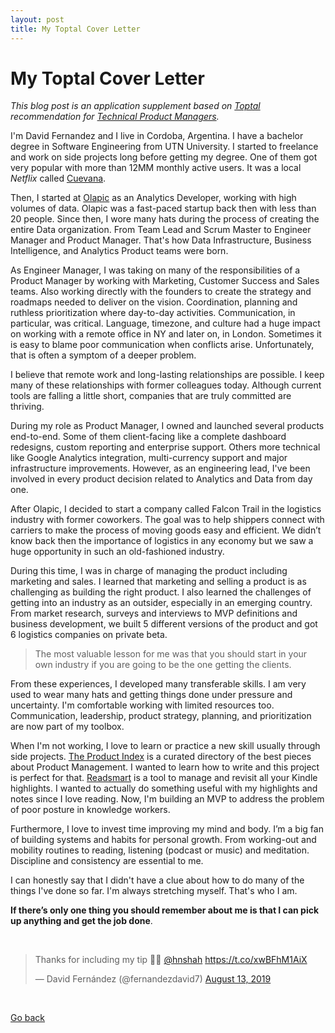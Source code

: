 ```yaml
---
layout: post
title: My Toptal Cover Letter
---
```


# My Toptal Cover Letter

*This blog post is an application supplement based on [Toptal](https://www.toptal.com/platform/talent/application_info/edit#admission_post=1) recommendation for [Technical Product Managers](https://www.toptal.com/product-managers/technical-product-managers).*

I'm David Fernandez and I live in Cordoba, Argentina. I have a bachelor degree in Software Engineering from UTN University. I started to freelance and work on side projects long before getting my degree. One of them got very popular with more than 12MM monthly active users. It was a local *Netflix* called [Cuevana](https://es.wikipedia.org/wiki/Cuevana).

Then, I started at [Olapic](https://www.olapic.com) as an Analytics Developer, working with high volumes of data. Olapic was a fast-paced startup back then with less than 20 people. Since then, I wore many hats during the process of creating the entire Data organization. From Team Lead and Scrum Master to Engineer Manager and Product Manager. That's how Data Infrastructure, Business Intelligence, and Analytics Product teams were born.

As Engineer Manager, I was taking on many of the responsibilities of a Product Manager by working with Marketing, Customer Success and Sales teams. Also working directly with the founders to create the strategy and roadmaps needed to deliver on the vision. Coordination, planning and ruthless prioritization where day-to-day activities. Communication, in particular, was critical. Language, timezone, and culture had a huge impact on working with a remote office in NY and later on, in London. Sometimes it is easy to blame poor communication when conflicts arise. Unfortunately, that is often a symptom of a deeper problem.

I believe that remote work and long-lasting relationships are possible. I keep many of these relationships with former colleagues today. Although current tools are falling a little short, companies that are truly committed are thriving.

During my role as Product Manager, I owned and launched several products end-to-end. Some of them client-facing like a complete dashboard redesigns, custom reporting and enterprise support. Others more technical like Google Analytics integration, multi-currency support and major infrastructure improvements. However, as an engineering lead, I've been involved in every product decision related to Analytics and Data from day one.

After Olapic, I decided to start a company called Falcon Trail in the logistics industry with former coworkers. The goal was to help shippers connect with carriers to make the process of moving goods easy and efficient. We didn’t know back then the importance of logistics in any economy but we saw a huge opportunity in such an old-fashioned industry.

During this time, I was in charge of managing the product including marketing and sales. I learned that marketing and selling a product is as challenging as building the right product. I also learned the challenges of getting into an industry as an outsider, especially in an emerging country. From market research, surveys and interviews to MVP definitions and business development, we built 5 different versions of the product and got 6 logistics companies on private beta.

> The most valuable lesson for me was that you should start in your own industry if you are going to be the one getting the clients.

From these experiences, I developed many transferable skills. I am very used to wear many hats and getting things done under pressure and uncertainty. I'm comfortable working with limited resources too. Communication, leadership, product strategy, planning, and prioritization are now part of my toolbox.

When I'm not working, I love to learn or practice a new skill usually through side projects. [The Product Index](https://theproductindex.com) is a curated directory of the best pieces about Product Management. I wanted to learn how to write and this project is perfect for that. [Readsmart](https://readsmart.co) is a tool to manage and revisit all your Kindle highlights. I wanted to actually do something useful with my highlights and notes since I love reading. Now, I'm building an MVP to address the problem of poor posture in knowledge workers.

Furthermore, I love to invest time improving my mind and body. I’m a big fan of building systems and habits for personal growth. From working-out and mobility routines to reading, listening (podcast or music) and meditation. Discipline and consistency are essential to me.

I can honestly say that I didn't have a clue about how to do many of the things I've done so far. I'm always stretching myself. That's who I am.

**If there’s only one thing you should remember about me is that I can pick up anything and get the job done**.

<div class="tw-wrapper">
	<br>
	<blockquote class="twitter-tweet"><p lang="en" dir="ltr">Thanks for including my tip 💪🏼 <a href="https://twitter.com/hnshah?ref_src=twsrc%5Etfw">@hnshah</a> <a href="https://t.co/xwBFhM1AiX">https://t.co/xwBFhM1AiX</a></p>&mdash; David Fernández (@fernandezdavid7) <a href="https://twitter.com/fernandezdavid7/status/1161284910033903616?ref_src=twsrc%5Etfw">August 13, 2019</a></blockquote> <script async src="https://platform.twitter.com/widgets.js" charset="utf-8"></script>
	<br>
</div>

[Go back](./)